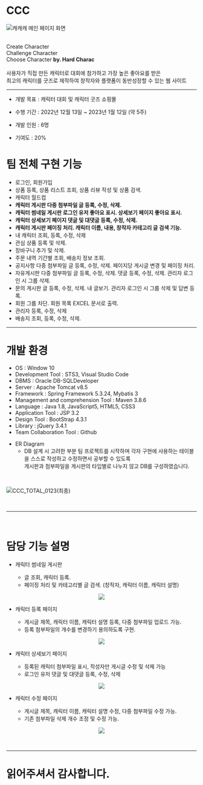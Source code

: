 # CCC

![캐캐캐 메인 페이지 화면](https://user-images.githubusercontent.com/107044598/213978497-d8660a98-f7f7-402e-87a3-33e784f90dd4.png)

<br>
Create Character <br>
Challenge Character <br>
Choose Character
<b>by. Hard Charac</b>
<br><br>
사용자가 직접 만든 캐릭터로 대회에 참가하고 가장 높은 좋아요를 받은 <br>
최고의 캐릭터를 굿즈로 제작하여 창작자와 플랫폼이 동반성장할 수 있는 웹 사이트
<hr>

- 개발 목표 : 캐릭터 대회 및 캐릭터 굿즈 쇼핑몰

- 수행 기간 : 2022년 12월 13일 ~ 2023년 1월 12일 (약 5주)

- 개발 인원 : 6명

- 기여도 : 20%

# 팀 전체 구현 기능

  + 로그인, 회원가입
  + 상품 등록, 상품 리스트 조회, 상품 리뷰 작성 및 상품 검색.
  + 캐릭터 월드컵
  + <b>캐릭터 게시판 다중 첨부파일 글 등록, 수정, 삭제.</b>
  + <b>캐릭터 썸네일 게시판 로그인 유저 좋아요 표시. 상세보기 페이지 좋아요 표시.</b>
  + <b>캐릭터 상세보기 페이지 댓글 및 대댓글 등록, 수정, 삭제.</b>
  + <b>캐릭터 게시판 페이징 처리. 캐릭터 이름, 내용, 창작자 카테고리 글 검색 기능.</b>
  + 내 캐릭터 조회, 등록, 수정, 삭제
  + 관심 상품 등록 및 삭제.
  + 장바구니 추가 및 삭제.
  + 주문 내역 기간별 조회, 배송지 정보 조회.
  + 공지사항 다중 첨부파일 글 등록, 수정, 삭제. 페이지당 게시글 변경 및 페이징 처리.
  + 자유게시판 다중 첨부파일 글 등록, 수정, 삭제. 댓글 등록, 수정, 삭제. 관리자 로그인 시 그룹 삭제.
  + 문의 게시판 글 등록, 수정, 삭제. 내 글보기. 관리자 로그인 시 그룹 삭제 및 답변 등록.
  + 회원 그룹 차단. 회원 목록 EXCEL 문서로 출력.
  + 관리자 등록, 수정, 삭제
  + 배송지 조회, 등록, 수정, 삭제.

<hr>

# 개발 환경

  + OS : Window 10
  + Development Tool : STS3, Visual Studio Code
  + DBMS : Oracle DB-SQLDeveloper
  + Server : Apache Tomcat v8.5
  + Framework : Spring Framework 5.3.24, Mybatis 3
  + Management and comprehension Tool : Maven 3.8.6
  + Language : Java 1.8, JavaScript5, HTML5, CSS3
  + Application Tool : JSP 3.2
  + Design Tool : BootStrap 4.3.1
  + Library : jQuery 3.4.1
  + Team Collaboration Tool : Github

- ER Diagram <br>
  + DB 설계 시 고려한 부분
팀 프로젝트를 시작하며 각자 구현에 사용하는 테이블을 스스로 작성하고 수정하면서 공부할 수 있도록<br>
게시판과 첨부파일을 게시판의 타입별로 나누지 않고 DB를 구성하였습니다.
<br>

![CCC_TOTAL_0123(최종)](https://user-images.githubusercontent.com/107044598/214007630-4b38871d-fb31-4a69-9b0a-e5b270bdf9a0.png)

<br>
<hr>
<br>

# 담당 기능 설명

- 캐릭터 썸네일 게시판

  + 글 조회, 캐릭터 등록. <br>
  + 페이징 처리 및 카테고리별 글 검색. (창작자, 캐릭터 이름, 캐릭터 설명) <br>

<div align="center">
  <img src="https://user-images.githubusercontent.com/107044598/213996842-8dd6b195-4234-4b06-850c-21371e352bb8.png">
</div>

- 캐릭터 등록 페이지

  + 게시글 제목, 캐릭터 이름, 캐릭터 설명 등록, 다중 첨부파일 업로드 가능. <br>
  + 등록 첨부파일의 개수를 변경하기 용의하도록 구현.

<div align="center">
  <img src="https://user-images.githubusercontent.com/107044598/214003080-00000db8-4804-482b-9bbe-2fc054e4cbf3.png">
</div>

- 캐릭터 상세보기 페이지

  + 등록된 캐릭터 첨부파일 표시, 작성자만 게시글 수정 및 삭제 가능
  + 로그인 유저 댓글 및 대댓글 등록, 수정, 삭제
  
<div align="center">
  <img src="https://user-images.githubusercontent.com/107044598/214004527-266503b7-c7ee-4677-a72e-7a2aa475bf28.png">
</div>

- 캐릭터 수정 페이지

  + 게시글 제목, 캐릭터 이름, 캐릭터 설명 수정, 다중 첨부파일 수정 가능. <br>
  + 기존 첨부파일 삭제 개수 조정 및 수정 가능.

<div align="center">
  <img src="https://user-images.githubusercontent.com/107044598/214010060-0ec5a375-6d72-4204-b545-7f08090013ba.png">
</div>

<br><hr>

# 읽어주셔서 감사합니다.
